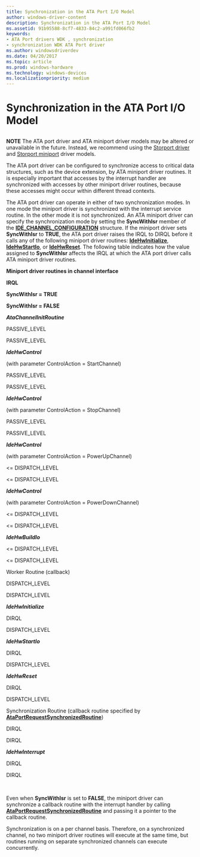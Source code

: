 ```yaml
---
title: Synchronization in the ATA Port I/O Model
author: windows-driver-content
description: Synchronization in the ATA Port I/O Model
ms.assetid: 91b95588-8cf7-4833-84c2-a991fd066fb2
keywords:
- ATA Port drivers WDK , synchronization
- synchronization WDK ATA Port driver
ms.author: windowsdriverdev
ms.date: 04/20/2017
ms.topic: article
ms.prod: windows-hardware
ms.technology: windows-devices
ms.localizationpriority: medium
---
```


# Synchronization in the ATA Port I/O Model


## <span id="ddk_synchronization_in_the_ata_port_i_o_model_kg"></span><span id="DDK_SYNCHRONIZATION_IN_THE_ATA_PORT_I_O_MODEL_KG"></span>


**NOTE** The ATA port driver and ATA miniport driver models may be altered or unavailable in the future. Instead, we recommend using the [Storport driver](https://msdn.microsoft.com/en-us/windows/hardware/drivers/storage/storport-driver) and [Storport miniport](https://msdn.microsoft.com/en-us/windows/hardware/drivers/storage/storport-miniport-drivers) driver models.


The ATA port driver can be configured to synchronize access to critical data structures, such as the device extension, by ATA miniport driver routines. It is especially important that accesses by the interrupt handler are synchronized with accesses by other miniport driver routines, because these accesses might occur within different thread contexts.

The ATA port driver can operate in either of two synchronization modes. In one mode the miniport driver is synchronized with the interrupt service routine. In the other mode it is not synchronized. An ATA miniport driver can specify the synchronization mode by setting the **SyncWithIsr** member of the [**IDE\_CHANNEL\_CONFIGURATION**](https://msdn.microsoft.com/library/windows/hardware/ff559029) structure. If the miniport driver sets **SyncWithIsr** to **TRUE**, the ATA port driver raises the IRQL to DIRQL before it calls any of the following miniport driver routines: [**IdeHwInitialize**](https://msdn.microsoft.com/library/windows/hardware/ff557467), [**IdeHwStartIo**](https://msdn.microsoft.com/library/windows/hardware/ff559003), or [**IdeHwReset**](https://msdn.microsoft.com/library/windows/hardware/ff558998). The following table indicates how the value assigned to **SyncWithIsr** affects the IRQL at which the ATA port driver calls ATA miniport driver routines.

**Miniport driver routines in channel interface**

**IRQL**

**SyncWithIsr = TRUE**

**SyncWithIsr = FALSE**

***AtaChannelInitRoutine***

PASSIVE\_LEVEL

PASSIVE\_LEVEL

***IdeHwControl***

(with parameter ControlAction = StartChannel)

PASSIVE\_LEVEL

PASSIVE\_LEVEL

***IdeHwControl***

(with parameter ControlAction = StopChannel)

PASSIVE\_LEVEL

PASSIVE\_LEVEL

***IdeHwControl***

(with parameter ControlAction = PowerUpChannel)

&lt;= DISPATCH\_LEVEL

&lt;= DISPATCH\_LEVEL

***IdeHwControl***

(with parameter ControlAction = PowerDownChannel)

&lt;= DISPATCH\_LEVEL

&lt;= DISPATCH\_LEVEL

***IdeHwBuildIo***

&lt;= DISPATCH\_LEVEL

&lt;= DISPATCH\_LEVEL

Worker Routine (callback)

DISPATCH\_LEVEL

DISPATCH\_LEVEL

***IdeHwInitialize***

DIRQL

DISPATCH\_LEVEL

***IdeHwStartIo***

DIRQL

DISPATCH\_LEVEL

***IdeHwReset***

DIRQL

DISPATCH\_LEVEL

Synchronization Routine (callback routine specified by [**AtaPortRequestSynchronizedRoutine**](https://msdn.microsoft.com/library/windows/hardware/ff550223))

DIRQL

DIRQL

***IdeHwInterrupt***

DIRQL

DIRQL

 

Even when **SyncWithIsr** is set to **FALSE**, the miniport driver can synchronize a callback routine with the interrupt handler by calling [**AtaPortRequestSynchronizedRoutine**](https://msdn.microsoft.com/library/windows/hardware/ff550223) and passing it a pointer to the callback routine.

Synchronization is on a per channel basis. Therefore, on a synchronized channel, no two miniport driver routines will execute at the same time, but routines running on separate synchronized channels can execute concurrently.

 

 


